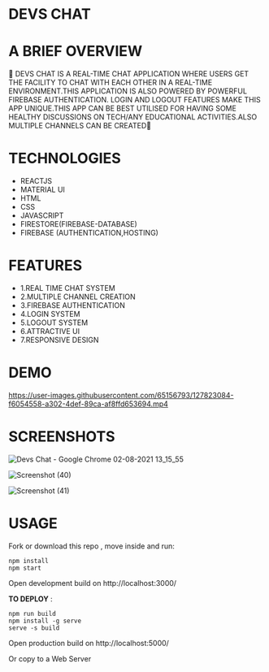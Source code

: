 # DEVS CHAT 

# A BRIEF OVERVIEW


💎 DEVS CHAT  IS A REAL-TIME CHAT APPLICATION WHERE USERS GET THE FACILITY TO CHAT WITH EACH OTHER IN A REAL-TIME ENVIRONMENT.THIS APPLICATION 
IS ALSO POWERED BY POWERFUL FIREBASE AUTHENTICATION. LOGIN AND LOGOUT FEATURES MAKE THIS APP UNIQUE.THIS APP CAN BE BEST UTILISED FOR HAVING SOME
HEALTHY DISCUSSIONS ON TECH/ANY EDUCATIONAL ACTIVITIES.ALSO MULTIPLE CHANNELS CAN BE CREATED💎


# TECHNOLOGIES  
- REACTJS
- MATERIAL UI 
- HTML
- CSS
- JAVASCRIPT
- FIRESTORE(FIREBASE-DATABASE)
- FIREBASE (AUTHENTICATION,HOSTING)

# FEATURES
- 1.REAL TIME CHAT SYSTEM
- 2.MULTIPLE CHANNEL CREATION
- 3.FIREBASE AUTHENTICATION
- 4.LOGIN SYSTEM
- 5.LOGOUT SYSTEM
- 6.ATTRACTIVE UI
- 7.RESPONSIVE DESIGN

# DEMO   
 






https://user-images.githubusercontent.com/65156793/127823084-f6054558-a302-4def-89ca-af8ffd653694.mp4






# SCREENSHOTS



![Devs Chat - Google Chrome 02-08-2021 13_15_55](https://user-images.githubusercontent.com/65156793/127824026-57cdc035-9c0b-4e6d-904c-005a9b08ad2a.png)



![Screenshot (40)](https://user-images.githubusercontent.com/65156793/127824066-1b270ee5-159b-4bfd-8661-742de636e9b7.png)



![Screenshot (41)](https://user-images.githubusercontent.com/65156793/127824218-f48c5c65-1a22-4eea-aa64-b00d85fa0a7a.png)




# USAGE 
Fork or download this repo , move inside and run:

```
npm install
npm start
```
Open development build on http://localhost:3000/

**TO DEPLOY** :
```
npm run build
npm install -g serve
serve -s build
```
Open production build on http://localhost:5000/

Or copy to a Web Server

